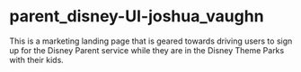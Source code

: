 # parent_disney-UI-joshua_vaughn
This is a marketing landing page that is geared towards driving users to sign up for the Disney Parent service while they are in the Disney Theme Parks with their kids.
